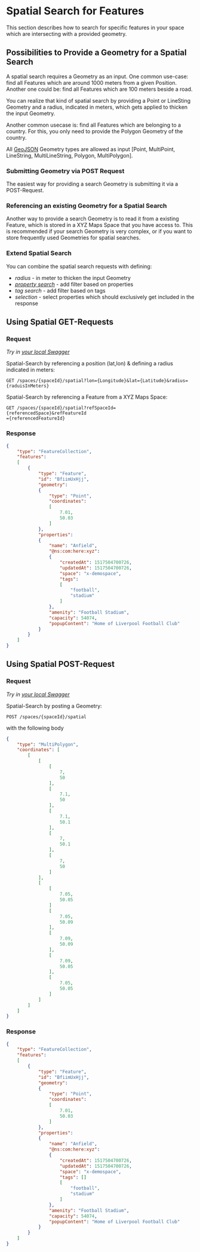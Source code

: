 # Spatial Search for Features

This section describes how to search for specific features in your space which are intersecting with a provided geometry.

## Possibilities to Provide a Geometry for a Spatial Search

A spatial search requires a Geometry as an input. One common use-case: find all Features which are
around 1000 meters from a given Position. Another one could be: find all Features which are 100 meters
beside a road.

You can realize that kind of spatial search by providing a Point or LineSting Geometry and a radius, indicated
in meters, which gets applied to thicken the input Geometry.

Another common usecase is: find all Features which are belonging to a country. For this, you only need to provide the Polygon Geometry of the country.  

All [GeoJSON](../concepts/geojsonbasics.md) Geometry
types are allowed as input [Point, MultiPoint, LineString, MultiLineString, Polygon, MultiPolygon].

### Submitting Geometry via POST Request

The easiest way for providing a search Geometry is submitting it via a POST-Request.  

### Referencing an existing Geometry for a Spatial Search

Another way to provide a search Geometry is to read it from a existing Feature, which is stored in a XYZ Maps Space
that you have access to. This is recommended if your search Geometry is very complex, or if you want to store
frequently used Geometries for spatial searches.

### Extend Spatial Search

You can combine the spatial search requests with defining:

+ *radius* - in meter to thicken the input Geometry
+ *[property search](../devguide/propertiessearch.md)* - add filter based on properties
+ *tag search* - add filter based on tags
+ *selection* - select properties which should exclusively get included in the response

## Using Spatial GET-Requests

### Request

*Try in [your local Swagger](http://localhost:8888/hub/static/swagger/#/Read%20Features/getFeaturesBySpatial)*

Spatial-Search by referencing a position (lat,lon) & defining a radius indicated in meters:

```HTTP
GET /spaces/{spaceId}/spatial?lon={Longitude}&lat={Latitude}&radius={raduisInMeters}
```

Spatial-Search by referencing a Feature from a XYZ Maps Space:

```HTTP
GET /spaces/{spaceId}/spatial?refSpaceId={referencedSpace}&refFeatureId
={referencedFeatureId}
```

### Response

```JSON
{
    "type": "FeatureCollection",
    "features":
    [
        {
            "type": "Feature",
            "id": "BfiimUxHjj",
            "geometry":
            {
                "type": "Point",
                "coordinates":
                [
                    7.01,
                    50.03
                ]
            },
            "properties":
            {
                "name": "Anfield",
                "@ns:com:here:xyz":
                {
                    "createdAt": 1517504700726,
                    "updatedAt": 1517504700726,
                    "space": "x-demospace",
                    "tags":
                    [
                        "football",
                        "stadium"
                    ]
                },
                "amenity": "Football Stadium",
                "capacity": 54074,
                "popupContent": "Home of Liverpool Football Club"
            }
        }
    ]
}
```

## Using Spatial POST-Request

### Request

*Try in [your local Swagger](http://localhost:8888/hub/static/swagger/#/Read%20Features/getFeaturesBySpatialPost)*

Spatial-Search by posting a Geometry:

```HTTP
POST /spaces/{spaceId}/spatial
```

with the following body

```JSON
{
    "type": "MultiPolygon",
    "coordinates": [
        [
            [
                [
                    7,
                    50
                ],
                [
                    7.1,
                    50
                ],
                [
                    7.1,
                    50.1
                ],
                [
                    7,
                    50.1
                ],
                [
                    7,
                    50
                ]
            ],
            [
                [
                    7.05,
                    50.05
                ]
                [
                    7.05,
                    50.09
                ],
                [
                    7.09,
                    50.09
                ],
                [
                    7.09,
                    50.05
                ],
                [
                    7.05,
                    50.05
                ]
            ]
        ]
    ]
}
```

### Response

```JSON
{
    "type": "FeatureCollection",
    "features":
    [
        {
            "type": "Feature",
            "id": "BfiimUxHjj",
            "geometry":
            {
                "type": "Point",
                "coordinates":
                [
                    7.01,
                    50.03
                ]
            },
            "properties":
            {
                "name": "Anfield",
                "@ns:com:here:xyz":
                {
                    "createdAt": 1517504700726,
                    "updatedAt": 1517504700726,
                    "space": "x-demospace",
                    "tags": []
                    [
                        "football",
                        "stadium"
                    ]
                },
                "amenity": "Football Stadium",
                "capacity": 54074,
                "popupContent": "Home of Liverpool Football Club"
            }
        }
    ]
}
```
